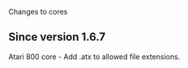 Changes to cores

Since version 1.6.7
-------------------
Atari 800 core - Add .atx to allowed file extensions.

